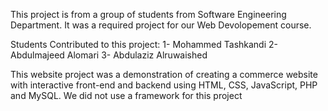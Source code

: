 This project is from a group of students from Software Engineering Department. It was a required project for our Web Devolopement course.

Students Contributed to this project:
1- Mohammed Tashkandi
2- Abdulmajeed Alomari
3- Abdulaziz Alruwaished

This website project was a demonstration of creating a commerce website with interactive front-end and backend using HTML, CSS, JavaScript, PHP and MySQL. We did not use a framework for this project
